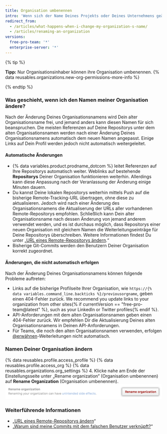 ```yaml
---
title: Organisation umbenennen
intro: 'Wenn sich der Name Deines Projekts oder Deines Unternehmens geändert hat, kannst Du den Namen Deiner Organisation entsprechend anpassen.'
redirect_from:
  - /articles/what-happens-when-i-change-my-organization-s-name/
  - /articles/renaming-an-organization
versions:
  free-pro-team: '*'
  enterprise-server: '*'
---
```


{% tip %}

**Tipp:** Nur Organisationsinhaber können ihre Organisation umbenennen. {% data reusables.organizations.new-org-permissions-more-info %}

{% endtip %}

### Was geschieht, wenn ich den Namen meiner Organisation ändere?

Nach der Änderung Deines Organisationsnamens wird Dein alter Organisationsname frei, und jemand anders kann diesen Namen für sich beanspruchen. Die meisten Referenzen auf Deine Repositorys unter dem alten Organisationsnamen werden nach einer Änderung Deines Organisationsnamens automatisch dem neuen Namen angepasst. Einige Links auf Dein Profil werden jedoch nicht automatisch weitergeleitet.

#### Automatische Änderungen

- {% data variables.product.prodname_dotcom %} leitet Referenzen auf Ihre Repositorys automatisch weiter.  Weblinks auf bestehende **Repositorys** Deiner Organisation funktionieren weiterhin. Allerdings kann diese Anpassung nach der Veranlassung der Änderung einige Minuten dauern.
- Du kannst Deine lokalen Repositorys weiterhin mittels Push auf die bisherige Remote-Tracking-URL übertragen, ohne diese zu aktualisieren. Jedoch wird nach einer Änderung des Organisationsnamens die Aktualiserung der URLs aller vorhandenen Remote-Repositorys empfohlen. Schließlich kann Dein alter Organisationsname nach dessen Änderung von jemand anderem verwendet werden, und es ist durchaus möglich, dass Repositorys einer neuen Organisation mit gleichem Namen die Weiterleitungseinträge für Deine Repositorys überschreiben. Weitere Informationen findest Du unter „[URL eines Remote-Repositorys ändern](/articles/changing-a-remote-s-url).“
- Bisherige Git-Commits werden den Benutzern Deiner Organisation korrekt zugeordnet.

#### Änderungen, die nicht automatisch erfolgen

Nach der Änderung Deines Organisationsnamens können folgende Probleme auftreten:
- Links auf die bisherige Profilseite Ihrer Organisation, wie `https://{% data variables.command_line.backticks %}/previousorgname`, geben einen 404-Fehler zurück. We recommend you update links to your organization from other sites{% if currentVersion == "free-pro-team@latest" %}, such as your LinkedIn or Twitter profiles{% endif %}.
- API-Anforderungen mit dem alten Organisationsnamen geben einen 404-Fehler zurück. Wir empfehlen Dir die Aktualisierung Deines alten Organisationsnamens in Deinen API-Anforderungen.
- Für Teams, die noch den alten Organisationsnamen verwenden, erfolgen [@erwähnen](/articles/basic-writing-and-formatting-syntax/#mentioning-people-and-teams)-Weiterleitungen nicht automatisch.

### Namen Deiner Organisation ändern

{% data reusables.profile.access_profile %}
{% data reusables.profile.access_org %}
{% data reusables.organizations.org_settings %}
4. Klicke nahe am Ende der Einstellungsseite unter „Rename organization“ (Organisation umbenennen) auf **Rename Organization** (Organisation umbenennen). ![Schaltfläche „Rename Organization“ (Organisation umbenennen)](/assets/images/help/settings/settings-rename-organization.png)

### Weiterführende Informationen

* „[URL eines Remote-Repositorys ändern](/articles/changing-a-remote-s-url)“
* „[Warum sind meine Commits mit dem falschen Benutzer verknüpft?](/articles/why-are-my-commits-linked-to-the-wrong-user)“
